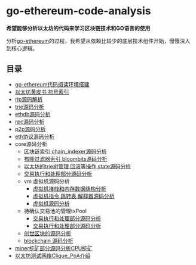 # go-ethereum-code-analysis

**希望能够分析以太坊的代码来学习区块链技术和GO语言的使用**

分析[go-ethereum](https://github.com/ethereum/go-ethereum)的过程，我希望从依赖比较少的底层技术组件开始，慢慢深入到核心逻辑。

## 目录

- [go-ethereum代码阅读环境搭建](/go-ethereum源码阅读环境搭建.md)
- [以太坊黄皮书 符号索引](a黄皮书里面出现的所有的符号索引.md)
- [rlp源码解析](/rlp源码解析.md)
- [trie源码分析](/trie源码分析.md)
- [ethdb源码分析](/ethdb源码分析.md)
- [rpc源码分析](/rpc源码分析.md)
- [p2p源码分析](/p2p源码分析.md)
- [eth协议源码分析](/eth源码分析.md)
- core源码分析
	- [区块链索引 chain_indexer源码分析](/core-chain_indexer源码解析.md)
	- [布隆过滤器索引 bloombits源码分析](/core-bloombits源码分析.md)
	- [以太坊的trie树管理 回滚等操作 state源码分析](/core-state源码分析.md)
	- [交易执行和处理部分源码分析](/core-state-process源码分析.md)
	- vm 虚拟机源码分析
		- [虚拟机堆栈和内存数据结构分析](/core-vm-stack-memory源码分析.md)
		- [虚拟机指令,跳转表,解释器源码分析](/core-vm-jumptable-instruction.md)
		- [虚拟机源码分析](/core-vm源码分析.md)
	- 待确认交易池的管理txPool
		- [交易执行和处理部分源码分析](/core-txlist交易池的一些数据结构源码分析.md)
		- [交易执行和处理部分源码分析](/core-txpool交易池源码分析.md)
	- [创世区块的源码分析](/core-genesis创世区块源码分析.md)
	- [blockchain 源码分析](/core-blockchain源码分析.md)
- [miner挖矿部分源码分析CPU挖矿](/miner挖矿部分源码分析CPU挖矿.md)
- [以太坊测试网络Clique_PoA介绍](/以太坊测试网络Clique_PoA介绍.md)



